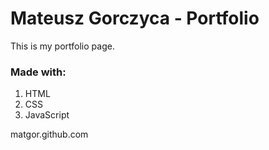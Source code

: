 # Mateusz Gorczyca - Portfolio
This is my portfolio page.
### Made with:
1. HTML
2. CSS
3. JavaScript

matgor.github.com